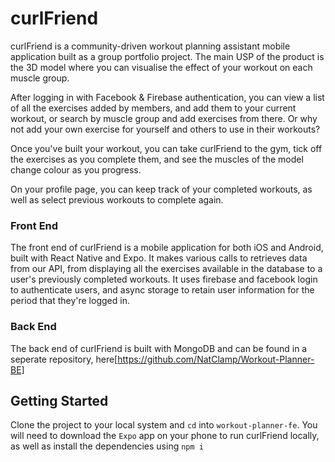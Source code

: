 # curlFriend

curlFriend is a community-driven workout planning assistant mobile application built as a group portfolio project. The main USP of the product is the 3D model where you can visualise the effect of your workout on each muscle group.

After logging in with Facebook & Firebase authentication, you can view a list of all the exercises added by members, and add them to your current workout, or search by muscle group and add exercises from there. Or why not add your own exercise for yourself and others to use in their workouts?

Once you've built your workout, you can take curlFriend to the gym, tick off the exercises as you complete them, and see the muscles of the model change colour as you progress.

On your profile page, you can keep track of your completed workouts, as well as select previous workouts to complete again.

### Front End
The front end of curlFriend is a mobile application for both iOS and Android, built with React Native and Expo. It makes various calls to retrieves data from our API, from displaying all the exercises available in the database to a user's previously completed workouts. It uses firebase and facebook login to authenticate users, and async storage to retain user information for the period that they're logged in.

### Back End
The back end of curlFriend is built with MongoDB and can be found in a seperate repository, here[https://github.com/NatClamp/Workout-Planner-BE]

## Getting Started
Clone the project to your local system and `cd` into `workout-planner-fe`. 
You will need to download the `Expo` app on your phone to run curlFriend locally, as well as install the dependencies using `npm i`
